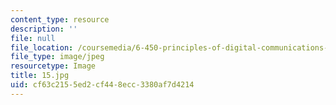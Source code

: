 ```yaml
---
content_type: resource
description: ''
file: null
file_location: /coursemedia/6-450-principles-of-digital-communications-i-fall-2006/cf63c2155ed2cf448ecc3380af7d4214_15.jpg
file_type: image/jpeg
resourcetype: Image
title: 15.jpg
uid: cf63c215-5ed2-cf44-8ecc-3380af7d4214
---
```

